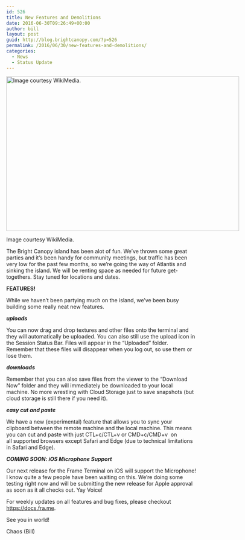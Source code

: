 ```yaml
---
id: 526
title: New Features and Demolitions
date: 2016-06-30T09:26:49+00:00
author: bill
layout: post
guid: http://blog.brightcanopy.com/?p=526
permalink: /2016/06/30/new-features-and-demolitions/
categories:
  - News
  - Status Update
---
```

<div id="attachment_527" style="width: 627px" class="wp-caption aligncenter">
  <a href="http://blog.brightcanopy.com/wp-content/uploads/2016/06/Athanasius_Kirchers_Atlantis.gif"><img class="size-full wp-image-527" src="http://blog.brightcanopy.com/wp-content/uploads/2016/06/Athanasius_Kirchers_Atlantis.gif" alt="Image courtesy WikiMedia." width="617" height="410" /></a>
  
  <p class="wp-caption-text">
    Image courtesy WikiMedia.
  </p>
</div>

The Bright Canopy island has been alot of fun. We&#8217;ve thrown some great parties and it&#8217;s been handy for community meetings, but traffic has been very low for the past few months, so we&#8217;re going the way of Atlantis and sinking the island. We will be renting space as needed for future get-togethers. Stay tuned for locations and dates.

**FEATURES!**

While we haven&#8217;t been partying much on the island, we&#8217;ve been busy building some really neat new features.

_**uploads**_

You can now drag and drop textures and other files onto the terminal and they will automatically be uploaded. You can also still use the upload icon in the Session Status Bar. Files will appear in the &#8220;Uploaded&#8221; folder. Remember that these files will disappear when you log out, so use them or lose them.

_**downloads**_

Remember that you can also save files from the viewer to the &#8220;Download Now&#8221; folder and they will immediately be downloaded to your local machine. No more wrestling with Cloud Storage just to save snapshots (but cloud storage is still there if you need it).

_**easy cut and paste**_

We have a new (experimental) feature that allows you to sync your clipboard between the remote machine and the local machine. This means you can cut and paste with just CTL+c/CTL+v or CMD+c/CMD+v  on all supported browsers except Safari and Edge (due to technical limitations in Safari and Edge).

_**COMING SOON: iOS Microphone Support**_

Our next release for the Frame Terminal on iOS will support the Microphone! I know quite a few people have been waiting on this. We&#8217;re doing some testing right now and will be submitting the new release for Apple approval as soon as it all checks out. Yay Voice!

For weekly updates on all features and bug fixes, please checkout <a href="https://docs.fra.me" target="_blank">https://docs.fra.me</a>.

See you in world!

Chaos (Bill)

&nbsp;